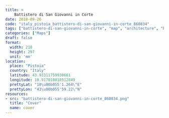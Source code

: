 ```yaml
---
title: > 
    Battistero di San Giovanni in Corte
date: 2018-09-26
code: "italy_pistoia_battistero-di-san-giovanni-in-corte_860834"
tags: ["battistero-di-san-giovanni-in-corte", "map", "architecture", "buildings", "Pistoia", "Italy"]
categories: ["Maps"]
draft: false
format:
  width: 210
  height: 297
  unit: 'mm'
location:
  place: "Pistoia"
  country: "Italy"
  latitude: 43.93311759930661
  longitude: 10.917018018512849
  prettyLat: "10\u00b055'1.264\"E"
  prettyLon: "43\u00b055'59.22\"N"
resources:
- src: "battistero-di-san-giovanni-in-corte_860834.png"
  title: "Cover"
  name: cover
---
```

